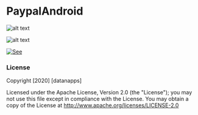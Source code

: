 # PaypalAndroid


![alt text](https://github.com/datanapps/CachingWithRetrofit/blob/master/screens/device-2020-07-04-214251.png)



![alt text](https://github.com/datanapps/CachingWithRetrofit/blob/master/screens/device-2020-07-04-214311.png)


 [![See](https://datanapps.com/public/dnarestapi/buy/buy_coffee6.png)](https://www.paypal.me/datanappspaynow)

  ### License

Copyright [2020] [datanapps]

   Licensed under the Apache License, Version 2.0 (the "License");
   you may not use this file except in compliance with the License.
   You may obtain a copy of the License at
   http://www.apache.org/licenses/LICENSE-2.0
